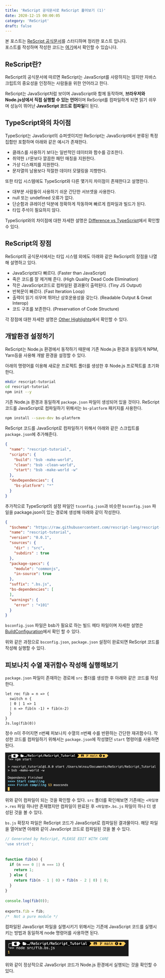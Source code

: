 ```yaml
---
title: 'ReScript 공식문서로 ReScript 훑어보기 (1)'
date: 2020-12-15 00:00:05
category: 'ReScript'
draft: false
---
```


본 포스트는 <a href="https://rescript-lang.org/docs/latest/">ReScript 공식문서</a>를 스터디하며 정리한 포스트 입니다.<br/>
포스트를 작성하며 작성한 코드는 [여기](https://github.com/alstn2468/ReScript_Tutorial)에서 확인할 수 있습니다.

## ReScript란?

ReScript의 공식문서에 따르면 ReScript는 JavaScript를 사랑하지는 않지만 자바스크립트의 중요성을 인정하는 사람들을 위한 언어라고 한다.

ReScript는 JavaScript처럼 보이며 JavaScript와 함께 동작하며, **브라우저와 Node.js상에서 직접 실행할 수 있는 언어**이며 ReScript를 컴파일하게 되면 읽기 쉬우며 성능이 뛰어난 **JavaScript 코드로 컴파일**이 된다.

## TypeScript와의 차이점

TypeScript는 JavaScript의 슈퍼셋이지만 ReScript는 JavaScript에서 분류된 특정 집합만 포함하며 아래와 같은 예시가 존재한다.

- 클래스를 사용하기 보다는 일반적인 데이터와 함수를 강조한다.
- 취약한 `if`문보다 깔끔한 패턴 매칭을 지원한다.
- 가상 디스패치를 지원한다.
- 문자열의 남용보다 적절한 데이터 모델링을 지향한다.

또한 타입 시스템에도 TypeScript와 다른 몇가지 차이점이 존재한다고 설명한다.

- 대부분 사람들이 사용하기 쉬운 간단한 서브셋을 사용한다.
- null 또는 undefined 오류가 없다.
- 단순함과 큐레이션 덕분에 정확하게 작동하며 빠르게 컴파일과 빌드가 된다.
- 타입 주석이 필요하지 않다.

TypeScript와의 차이점에 대한 자세한 설명은 [Difference vs TypeScript](https://rescript-lang.org/docs/manual/latest/introduction#difference-vs-typescript)에서 확인할 수 있다.

## ReScript의 장점

ReScript의 공식문서에서는 타입 시스템 외에도 아래와 같은 ReScript의 장점을 나열해 설명하고 있다.

- JavaScript보다 빠르다. (Faster than JavaScript)
- 죽은 코드를 잘 제거해 준다. (High Quality Dead Code Elimination)
- 작은 JavaScript코드로 컴파일된 결과물이 출력된다. (Tiny JS Output)
- 반복문이 빠르다. (Fast Iteration Loop)
- 출력이 읽기 쉬우며 뛰어난 상호운용성을 갖는다. (Readable Output & Great Interop)
- 코드 구조를 보존한다. (Preservation of Code Structure)

각 장점에 대한 자세한 설명은 [Other Highlights](https://rescript-lang.org/docs/manual/latest/introduction#other-highlights)에서 확인할 수 있다.

## 개발환경 설정하기

ReScript는 Node.js 환경에서 동작하기 때문에 기존 Node.js 환경과 동일하게 NPM, Yarn등을 사용해 개발 환경을 설정할 수 있다.

아래의 명령어를 이용해 새로운 프로젝트 폴더를 생성한 후 Node.js 프로젝트를 초기화 한다.

```sh
mkdir rescript-tutorial
cd rescript-tutorial
npm init --y
```

기존 Node.js 환경과 동일하게 `package.json` 파일이 생성되어 있을 것이다. ReScript 코드를 JavaScript로 컴파일하기 위해서는 `bs-platform` 패키지를 사용한다.

```sh
npm install --save-dev bs-platform
```

ReScript 코드를 JavaScript로 컴파일하기 위해서 아래와 같은 스크립트를 `package.json`에 추가해준다.

```json
{
  "name": "rescript-tutorial",
  "scripts": {
    "build": "bsb -make-world",
    "clean": "bsb -clean-world",
    "start": "bsb -make-world -w"
  },
  "devDependencies": {
    "bs-platform": "*"
  }
}
```

추가적으로 TypeScript의 설정 파일인 `tsconfig.json`과 비슷한 `bsconfig.json` 파일을 package.json이 있는 경로에 생성해 아래와 같이 작성한다.

```json
{
  "$schema": "https://raw.githubusercontent.com/rescript-lang/rescript-compiler/master/docs/docson/build-schema.json",
  "name": "rescript-tutorial",
  "version": "0.0.1",
  "sources": {
    "dir" : "src",
    "subdirs" : true
  },
  "package-specs": {
    "module": "commonjs",
    "in-source": true
  },
  "suffix": ".bs.js",
  "bs-dependencies": [
  ],
  "warnings": {
    "error" : "+101"
  }
}
```

`bsconfig.json` 파일은 bsb가 필요로 하는 빌드 메타 파일이며 자세한 설명은 [BuildConfiguration](https://rescript-lang.org/docs/manual/latest/build-configuration)에서 확인 할 수 있다.

위와 같은 과정으로 `bsconfig.json`, `package.json` 설정이 완료되면 ReScript 코드를 작성해 실행할 수 있다.

## 피보나치 수열 재귀함수 작성해 실행해보기

`package.json` 파일이 존재하는 경로에 `src` 폴더를 생성한 후 아래와 같은 코드를 작성한다.

```reason
let rec fib = n => {
  switch n {
  | 0 | 1 => 1
  | n => fib(n -1) + fib(n-2)
  }
}
Js.log(fib(0))
```

정수 n이 주어지면 n번째 피보나치 수열의 n번째 수를 반환하는 간단한 재귀함수다. 작성한 코드를 컴파일하기 위해서는 `package.json`에 작성했던 `start` 명령어를 사용하면 된다.

![Compile ReScript code to Javascript](assets/2020-12-15/1.png)

위와 같이 컴파일이 되는 것을 확인할 수 있다. `src` 폴더를 확인해보면 기존에는 `<파일명>.res` 파일 하나만 존재했지만 컴파일이 완료된 후 `<파일명>.bs.js` 파일이 하나 더 생성된 것을 볼 수 있다.

`bs.js` 확장자 파일은 ReScript 코드가 JavaScript로 컴파일된 결과물이다. 해당 파일을 열어보면 아래와 같이 JavaScript 코드로 컴파일된 것을 볼 수 있다.

```js
// Generated by ReScript, PLEASE EDIT WITH CARE
'use strict';


function fib(n) {
  if (n === 0 || n === 1) {
    return 1;
  } else {
    return fib(n - 1 | 0) + fib(n - 2 | 0) | 0;
  }
}

console.log(fib(0));

exports.fib = fib;
/*  Not a pure module */
```

컴파일된 JavaScript 파일을 실행시키기 위해서는 기존에 JavaScript 코드를 실행시키는 방법과 동일하게 node 명령어를 사용하면 된다.

![Run bs.js code using node](assets/2020-12-15/2.png)

위와 같이 정상적으로 JavaScript 코드가 Node.js 환경에서 실행되는 것을 확인할 수 있다.

